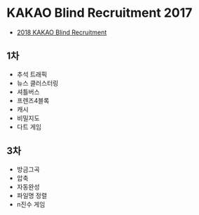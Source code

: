 # KAKAO Blind Recruitment 2017

* [2018 KAKAO Blind Recruitment](https://programmers.co.kr/learn/challenges?selected_part_id=9317)

## 1차
* 추석 트래픽
* 뉴스 클러스터링
* 셔틀버스
* 프렌즈4블록
* 캐시
* 비밀지도
* 다트 게임

## 3차
* 방금그곡
* 압축
* 자동완성
* 파일명 정렬
* n진수 게임

